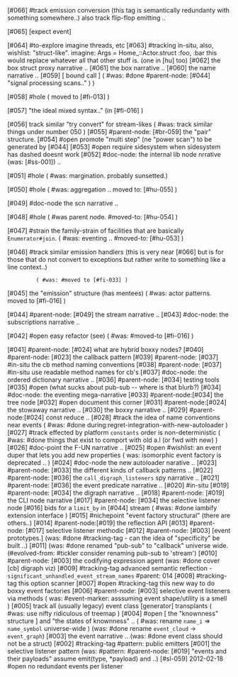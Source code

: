 [#066]       #track emission conversion (this tag is semantically
             redundanty with something somewhere..)
             also track flip-flop emitting ..

[#065]       [expect event]

[#064]    #to-explore imagine threads, etc
[#063]       #tracking in-situ, also, wishlist: "struct-like". imagine:
               Args = Home_::Actor.struct :foo, :bar
               this would replace whatever all that other stuff is.
               (one in [hu] too)
[#062]       the box struct proxy narrative ..
[#061]       the box narrative ..
[#060]       the name narrative ..
[#059]       [ bound call ]
             ( #was: #done #parent-node: [#044] "signal processing scans.." ) )

[#058] #hole ( moved to [#fi-013] )

[#057]       "the ideal mixed syntax.." (in [#fi-016] )

[#056]       track similar "try convert" for stream-likes
             ( #was: track similar things under number 050 )
[#055]       #parent-node: [#br-059]  the "pair" structure.
[#054] #open promote "multi step" (ne "power scan") to be generated by [#044]
[#053] #open require sidesystem when sidesystem has dashed doesnt work
[#052]       #doc-node: the internal lib node nrrative (was: [#ss-001]) ..

[#051] #hole ( #was: margination. probably sunsetted.)

[#050] #hole ( #was: aggregation .. moved to: [#hu-055] )

[#049]       #doc-node the scn narrative ..

[#048] #hole ( #was parent node. #moved-to: [#hu-054] )

[#047]       #strain the family-strain of facilities that are basically
             `Enumerator#join`. ( #was: eventing .. #moved-to: [#hu-053] )

[#046] #track similar emission handlers (this is very near [#066] but is
              for those that do not convert to exceptions but rather
              write to something like a line context..)

             ( #was: #moved to [#fi-033] )

[#045]       the "emission" structure (has mentees)
             ( #was: actor patterns. moved to [#fi-016] )

[#044]       #parent-node: [#049] the stream narrative ..
[#043]       #doc-node: the subscriptions narrative ..

[#042] #open easy refactor (see)
             ( #was: #moved-to [#fi-016] )

[#041]       #parent-node: [#024] what are hybrid boxxy nodes?
[#040]       #parent-node: [#023] the callback pattern
[#039]       #parent-node: [#037] #in-situ the cb method naming conventions
[#038]       #parent-node: [#037] #in-situ use readable method names for cb's
[#037]       #doc-node: the ordered dictionary narrative ..
[#036]       #parent-node: [#034] testing tools
[#035] #open (what sucks about pub-sub -- where is that blurb?)
[#034]       #doc-node: the eventing mega-narrative
[#033]       #parent-node:[#034] the tree node
[#032] #open document this corner
[#031]       #parent-node:[#024] the stowaway narrative ..
[#030]       the boxxy narrative ..
[#029]       #parent-node:[#024] const reduce ..
[#028]       #track the idea of name conventions near events
             ( #was: #done during:regret-integration-with-new-autoloader )
[#027]       #track effected by platform `constants` order is non-deterministic
             ( #was: #done things that exist to comport with old a.l (or fwd with new) )
[#026]       #doc-point the F-UN narrative ..
[#025] #open #wishlist: an event duper that lets you add new properties
             ( was: isomorphic event factory is deprecated .. )
[#024]       #doc-node the new autoloader narative ..
[#023]       #parent-node: [#033] the different kinds of callback patterns ..
[#022]       #parent-node: [#036] the `call_digraph_listeners` spy narrative ..
[#021]       #parent-node: [#036] the event predicate narrative ..
[#020]       #in-situ
[#019]       #parent-node: [#034] the digraph narrative ..
[#018]       #parent-node: [#019] the CLI node narrative
[#017]       #parent-node: [#034] the selective listener node
[#016]       bids for a `limit_by` in [#044] stream
             ( #was: #done iambify extension interface )
[#015]       #nichepoint "event factory structural" (there are others..)
[#014]       #parent-node:[#019] the reflection API
[#013]       #parent-node: [#017] selective listener methodic
[#012]       #parent-node: [#003]  [event prototypes.]
             (was: #done #tracking-tag - can the idea of "specificity" be built ..)
[#011]       (was: #done renamed "pub-sub" to "callback" universe wide.
               (#evolved-from: #tickler consider renaming pub-sub to 'stream')
[#010]       #parent-node: [#003] the codifying expression agent
             (was: #done cover [cb] digraph viz)
[#009]       #tracking-tag advanced semantic reflection -
               `significant_unhandled_event_stream_names`
               #parent: 014
[#008]       #tracking-tag this option scanner
[#007] #open #tracking-tag this new way to do boxxy event factories
[#006]       #parent-node: [#003] selective event listeners via methods
             ( was: #event-marker: asssuming event shape/utility is a smell )
[#005]       track all (usually legacy) event class [generator] transplants
             ( #was: use nifty ridiculous of treemap )
[#004] #open [ the "knownness" structure ] and "the states of knownness" ..
             ( #was: rename `name_i` => `name_symbol` universe-wide )
             (was: #done rename `event_cloud` -> `event_graph`)
[#003]       the event narrative ..
             (was: #done event class should not be a struct)
[#002]       #tracking-tag #pattern: public emitters
[#001]       the selective listener pattern
             (was: #pattern: #parent-node: [#019] "events and their payloads"
               assume emit(type, *payload) and ..)
[#sl-059] 2012-02-18 #open no redundant events per listener
